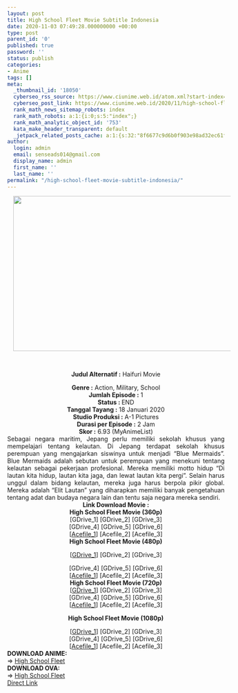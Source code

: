 ```yaml
---
layout: post
title: High School Fleet Movie Subtitle Indonesia
date: 2020-11-03 07:49:28.000000000 +00:00
type: post
parent_id: '0'
published: true
password: ''
status: publish
categories:
- Anime
tags: []
meta:
  _thumbnail_id: '18050'
  cyberseo_rss_source: https://www.ciunime.web.id/atom.xml?start-index=301&max-results=150
  cyberseo_post_link: https://www.ciunime.web.id/2020/11/high-school-fleet-movie-subtitle.html
  rank_math_news_sitemap_robots: index
  rank_math_robots: a:1:{i:0;s:5:"index";}
  rank_math_analytic_object_id: '753'
  kata_make_header_transparent: default
  _jetpack_related_posts_cache: a:1:{s:32:"8f6677c9d6b0f903e98ad32ec61f8deb";a:2:{s:7:"expires";i:1653366519;s:7:"payload";a:0:{}}}
author:
  login: admin
  email: senseads014@gmail.com
  display_name: admin
  first_name: ''
  last_name: ''
permalink: "/high-school-fleet-movie-subtitle-indonesia/"
---
```

<div style="text-align: center;">
<div style="text-align: left;">
<div class="separator" style="clear: both; text-align: center;"><a href="https://1.bp.blogspot.com/-bvj4ZbJqYoM/X6EJGXXjcII/AAAAAAAAeX0/33VoZ_Lc5GQ0G9j_kJy-jZvp4iXWsbheQCLcBGAsYHQ/s1280/High%2BSchool%2BFleet%2BMovie.jpg" style="margin-left: 1em; margin-right: 1em;"><img border="0" data-original-height="720" data-original-width="1280" height="360" src="{{ site.baseurl }}/assets/2020/11/High%2BSchool%2BFleet%2BMovie.jpg" width="640" /></a></div>
<p><b><br /></b></div>
<p><b>Judul Alternatif :</b>&nbsp;Haifuri Movie</div>
<div style="text-align: center;"><b>Genre :</b>&nbsp;<b></b>Action, Military, School</div>
<div style="text-align: center;"><b>Jumlah Episode :</b>&nbsp;1<br /><b>Status :&nbsp;</b>END<br /><b>Tanggal Tayang :</b>&nbsp;18 Januari 2020<br /><b>Studio Produksi :</b>&nbsp;<b></b>A-1 Pictures<br /><b>Durasi per Episode :</b>&nbsp;2 Jam</div>
<div style="text-align: center;"><b>Skor :</b>&nbsp;6.93 (MyAnimeList)</div>
<div style="text-align: center;"></div>
<div style="text-align: justify;">Sebagai negara maritim, Jepang perlu memiliki sekolah khusus yang mempelajari tentang kelautan. Di Jepang terdapat sekolah khusus perempuan yang mengajarkan siswinya untuk menjadi “Blue Mermaids”. Blue Mermaids adalah sebutan untuk perempuan yang menekuni tentang kelautan sebagai pekerjaan profesional. Mereka memiliki motto hidup “Di lautan kita hidup, lautan kita jaga, dan lewat lautan kita pergi”. Selain harus unggul dalam bidang kelautan, mereka juga harus berpola pikir global. Mereka adalah “Elit Lautan” yang diharapkan memiliki banyak pengetahuan tentang adat dan budaya negara lain dan tentu saja negara mereka sendiri.</div>
<div style="text-align: justify;"></div>
<div style="text-align: justify;"></div>
<div style="text-align: center;"><b>Link Download Movie :</b></div>
<div style="text-align: center;">
<div style="text-align: center;"><b>High School Fleet Movie (360p)</b></div>
</div>
<div style="text-align: center;">[GDrive_1] [GDrive_2] [GDrive_3]
<div>[GDrive_4] [GDrive_5] [GDrive_6]</div>
<div>[<a href="https://acefile.co/f/31214865/neonime_haifu_mov-360p-zip" target="_blank" rel="noopener">Acefile_1</a>] [Acefile_2] [Acefile_3]</div>
</div>
<div style="text-align: center;"></div>
<div style="text-align: center;">
<div style="text-align: center;"><span style="text-align: left;"><b>High School Fleet&nbsp;</b></span><b>Movie&nbsp;</b><b>(480p)</b></div>
<p>[<a href="https://drive.google.com/uc?export=download&amp;id=1g3qvVycCkLf5zVWg8PD4AmBzlBstydJo" target="_blank" rel="noopener">GDrive_1</a>] [GDrive_2] [GDrive_3]
<div>[GDrive_4] [GDrive_5] [GDrive_6]</div>
<div>[<a href="https://acefile.co/f/31213915/neonime_haifuri-movie-480p-zip" target="_blank" rel="noopener">Acefile_1</a>] [Acefile_2] [Acefile_3]</div>
</div>
<div style="text-align: center;"><b>High School Fleet&nbsp;</b><b>Movie&nbsp;</b><b>(720p)</b></div>
<div style="text-align: center;">[<a href="https://drive.google.com/uc?export=download&amp;id=1KkjeV3B0aN0EUINo9o4WeIB7KbRv3Vt0" target="_blank" rel="noopener">GDrive_1</a>] [GDrive_2] [GDrive_3]
<div>[GDrive_4] [GDrive_5] [GDrive_6]</div>
<div>[<a href="https://acefile.co/f/31213911/neonime_haifuri-movie-720p-zip" target="_blank" rel="noopener">Acefile_1</a>] [Acefile_2] [Acefile_3]</div>
<p><b>High School Fleet&nbsp;</b><b>Movie&nbsp;</b><b>(1080p)</b></div>
<div style="text-align: center;">[<a href="https://drive.google.com/uc?export=download&amp;id=19WU09yVjwEY81k8Y-D4rPYDEWGSmYUhJ" target="_blank" rel="noopener">GDrive_1</a>] [GDrive_2] [GDrive_3]
<div>[GDrive_4] [GDrive_5] [GDrive_6]</div>
<div>[<a href="https://acefile.co/f/31219669/neonime_haifuri-movie-1080p-zip" target="_blank" rel="noopener">Acefile_1</a>] [Acefile_2] [Acefile_3]</div>
<div style="text-align: left;"></div>
<div>
<div style="text-align: left;"></div>
<div style="text-align: left;">
<div><b>DOWNLOAD ANIME:</b></div>
<div></div>
<div>=&gt;&nbsp;<a href="https://www.ciunime.web.id/2019/01/high-school-fleet-episode-01-12-end-2.html" target="_blank" rel="noopener">High School Fleet</a></div>
<div></div>
</div>
<div style="text-align: left;"><b>DOWNLOAD OVA:</b></div>
<div style="text-align: left;"></div>
<div style="text-align: left;">=&gt;&nbsp;<a href="https://www.ciunime.web.id/2019/07/high-school-fleet-episode-01-02-end-ova.html" target="_blank" rel="noopener">High School Fleet</a></div>
</div>
<div style="text-align: left;"></div>
</div>
<link rel="stylesheet" href="https://cdnjs.cloudflare.com/ajax/libs/font-awesome/4.7.0/css/font-awesome.min.css" />
<div class="divbtn"> <a href="https://handymansurrender.com/fihup8buzv?key=94550f7ce39444073321dde3b8782f97" class="btn"><i class="fa fa-download"></i> Direct Link</a> </div>
